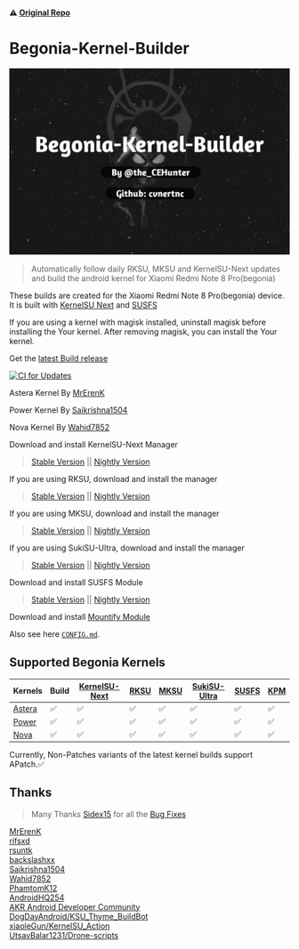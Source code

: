#### ⚠️ [Original Repo](https://github.com/PhamtomK12/Android-Kernel-Builder)
# Begonia-Kernel-Builder
![Artifacts](./.assets/aboutphoto.jpg)

> Automatically follow daily RKSU, MKSU and KernelSU-Next updates and build the android kernel for Xiaomi Redmi Note 8 Pro(begonia)

These builds are created for the Xiaomi Redmi Note 8 Pro(begonia) device. It is built with [KernelSU Next](https://github.com/KernelSU-Next/KernelSU-Next) and [SUSFS](https://gitlab.com/simonpunk/susfs4ksu)

If you are using a kernel with magisk installed, uninstall magisk before installing the Your kernel. After removing magisk, you can install the Your kernel.

Get the [latest Build release](https://github.com/cvnertnc/Begonia-Kernel-Builder/releases/latest)

[![CI for Updates](https://github.com/cvnertnc/Begonia-Kernel-Builder/actions/workflows/ci.yml/badge.svg?event=workflow_dispatch)](https://github.com/cvnertnc/Begonia-Kernel-Builder/actions/workflows/ci.yml)

Astera Kernel By [MrErenK](https://github.com/MrErenK)

Power Kernel By [Saikrishna1504](https://github.com/Saikrishna1504/kernel_xiaomi_mt6785)

Nova Kernel By [Wahid7852](https://github.com/Wahid7852)

Download and install KernelSU-Next Manager
> [Stable Version](https://github.com/KernelSU-Next/KernelSU-Next/releases/latest) || [Nightly Version](https://nightly.link/KernelSU-Next/KernelSU-Next/workflows/build-manager/next/manager)

If you are using RKSU, download and install the manager
> [Stable Version](https://github.com/rsuntk/kernelsu/releases/latest) || [Nightly Version](https://nightly.link/rsuntk/KernelSU/workflows/build-manager/main)

If you are using MKSU, download and install the manager
> [Stable Version](https://github.com/backslashxx/KernelSU/releases/latest) || [Nightly Version](https://nightly.link/backslashxx/KernelSU/workflows/build-manager/magic)

If you are using SukiSU-Ultra, download and install the manager
> [Stable Version](https://github.com/ShirkNeko/SukiSU-Ultra/releases/latest) || [Nightly Version](https://nightly.link/ShirkNeko/SukiSU-Ultra/workflows/build-manager/main)

Download and install SUSFS Module
> [Stable Version](https://github.com/sidex15/susfs4ksu-module/releases/latest) || [Nightly Version](https://nightly.link/sidex15/susfs4ksu-module/workflows/build/v1.5.2+)

Download and install [Mountify Module](https://github.com/backslashxx/mountify/releases/latest)

Also see here [`CONFIG.md`](./CONFIG.md).

## Supported Begonia Kernels    
| Kernels | Build | [KernelSU-Next](https://github.com/KernelSU-Next/KernelSU-Next) | [RKSU](https://github.com/rsuntk/kernelsu) | [MKSU](https://github.com/backslashxx/KernelSU) | [SukiSU-Ultra](https://github.com/ShirkNeko/SukiSU-Ultra) | [SUSFS](https://gitlab.com/simonpunk/susfs4ksu) | [KPM](https://github.com/ShirkNeko/SukiSU_KernelPatch_patch) |    
|---------|-------|--------------|----------|----------|------------------------|-------|-------|    
| [Astera](https://github.com/xiaomi-begonia-dev/android_kernel_xiaomi_mt6785) | ✅ | ✅ | ✅ | ✅ | ✅ | ✅ | ✅ |    
| [Power](https://github.com/Saikrishna1504/kernel_xiaomi_mt6785) | ✅ | ✅ | ✅ | ✅ | ✅ | ✅ | ✅ |    
| [Nova](https://github.com/Nova-Kernels/kernel_xiaomi_mt6785) | ✅ | ✅ | ✅ | ✅ | ✅ | ✅ | ✅ |

Currently, Non-Patches variants of the latest kernel builds support APatch.✅

## Thanks
  
> Many Thanks [Sidex15](https://github.com/sidex15) for all the [Bug Fixes](https://github.com/cvnertnc/Begonia-Kernel-Builder/commit/a6aad58fa292b0fab54199ab4f982c286b35cb6d)

[MrErenK](https://github.com/MrErenK)  
[rifsxd](https://github.com/rifsxd)  
[rsuntk](https://github.com/rsuntk)  
[backslashxx](https://github.com/backslashxx)  
[Saikrishna1504](https://github.com/Saikrishna1504)  
[Wahid7852](https://github.com/Wahid7852)  
[PhamtomK12](https://github.com/PhamtomK12)  
[AndroidHQ254](https://github.com/AndroidHQ254)  
[AKR Android Developer Community](https://www.akr-developers.com/)  
[DogDayAndroid/KSU_Thyme_BuildBot](https://github.com/DogDayAndroid/KSU_Thyme_BuildBot)  
[xiaoleGun/KernelSU_Action](https://github.com/xiaoleGun/KernelSU_Action)  
[UtsavBalar1231/Drone-scripts](https://github.com/UtsavBalar1231/Drone-scripts)  
